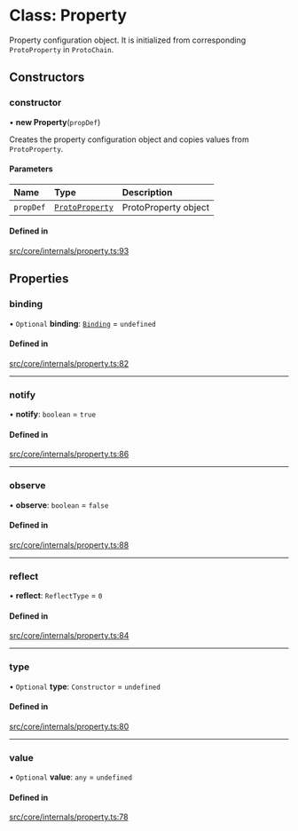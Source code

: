 # Class: Property

Property configuration object.
It is initialized from corresponding `ProtoProperty` in `ProtoChain`.

## Constructors

### constructor

• **new Property**(`propDef`)

Creates the property configuration object and copies values from `ProtoProperty`.

#### Parameters

| Name | Type | Description |
| :------ | :------ | :------ |
| `propDef` | [`ProtoProperty`](ProtoProperty.md) | ProtoProperty object |

#### Defined in

[src/core/internals/property.ts:93](https://github.com/io-gui/iogui/blob/tsc/src/core/internals/property.ts#L93)

## Properties

### binding

• `Optional` **binding**: [`Binding`](Binding.md) = `undefined`

#### Defined in

[src/core/internals/property.ts:82](https://github.com/io-gui/iogui/blob/tsc/src/core/internals/property.ts#L82)

___

### notify

• **notify**: `boolean` = `true`

#### Defined in

[src/core/internals/property.ts:86](https://github.com/io-gui/iogui/blob/tsc/src/core/internals/property.ts#L86)

___

### observe

• **observe**: `boolean` = `false`

#### Defined in

[src/core/internals/property.ts:88](https://github.com/io-gui/iogui/blob/tsc/src/core/internals/property.ts#L88)

___

### reflect

• **reflect**: `ReflectType` = `0`

#### Defined in

[src/core/internals/property.ts:84](https://github.com/io-gui/iogui/blob/tsc/src/core/internals/property.ts#L84)

___

### type

• `Optional` **type**: `Constructor` = `undefined`

#### Defined in

[src/core/internals/property.ts:80](https://github.com/io-gui/iogui/blob/tsc/src/core/internals/property.ts#L80)

___

### value

• `Optional` **value**: `any` = `undefined`

#### Defined in

[src/core/internals/property.ts:78](https://github.com/io-gui/iogui/blob/tsc/src/core/internals/property.ts#L78)
